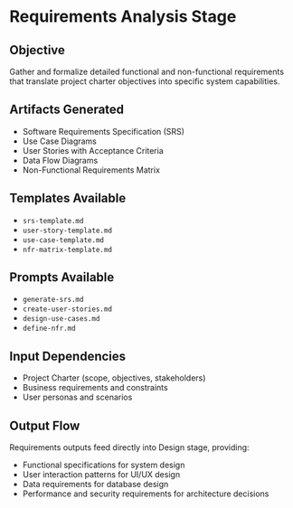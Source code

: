 # Requirements Analysis Stage

## Objective
Gather and formalize detailed functional and non-functional requirements that translate project charter objectives into specific system capabilities.

## Artifacts Generated
- Software Requirements Specification (SRS)
- Use Case Diagrams
- User Stories with Acceptance Criteria
- Data Flow Diagrams
- Non-Functional Requirements Matrix

## Templates Available
- `srs-template.md`
- `user-story-template.md`
- `use-case-template.md`
- `nfr-matrix-template.md`

## Prompts Available
- `generate-srs.md`
- `create-user-stories.md`
- `design-use-cases.md`
- `define-nfr.md`

## Input Dependencies
- Project Charter (scope, objectives, stakeholders)
- Business requirements and constraints
- User personas and scenarios

## Output Flow
Requirements outputs feed directly into Design stage, providing:
- Functional specifications for system design
- User interaction patterns for UI/UX design
- Data requirements for database design
- Performance and security requirements for architecture decisions
